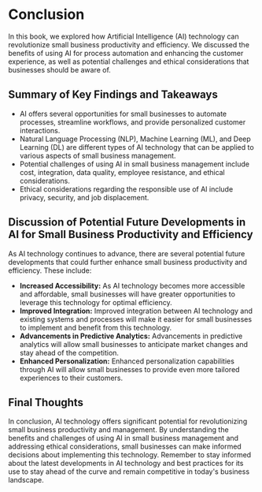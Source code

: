 Conclusion
==========

In this book, we explored how Artificial Intelligence (AI) technology can revolutionize small business productivity and efficiency. We discussed the benefits of using AI for process automation and enhancing the customer experience, as well as potential challenges and ethical considerations that businesses should be aware of.

Summary of Key Findings and Takeaways
-------------------------------------

* AI offers several opportunities for small businesses to automate processes, streamline workflows, and provide personalized customer interactions.
* Natural Language Processing (NLP), Machine Learning (ML), and Deep Learning (DL) are different types of AI technology that can be applied to various aspects of small business management.
* Potential challenges of using AI in small business management include cost, integration, data quality, employee resistance, and ethical considerations.
* Ethical considerations regarding the responsible use of AI include privacy, security, and job displacement.

Discussion of Potential Future Developments in AI for Small Business Productivity and Efficiency
------------------------------------------------------------------------------------------------

As AI technology continues to advance, there are several potential future developments that could further enhance small business productivity and efficiency. These include:

* **Increased Accessibility:** As AI technology becomes more accessible and affordable, small businesses will have greater opportunities to leverage this technology for optimal efficiency.
* **Improved Integration:** Improved integration between AI technology and existing systems and processes will make it easier for small businesses to implement and benefit from this technology.
* **Advancements in Predictive Analytics:** Advancements in predictive analytics will allow small businesses to anticipate market changes and stay ahead of the competition.
* **Enhanced Personalization:** Enhanced personalization capabilities through AI will allow small businesses to provide even more tailored experiences to their customers.

Final Thoughts
--------------

In conclusion, AI technology offers significant potential for revolutionizing small business productivity and management. By understanding the benefits and challenges of using AI in small business management and addressing ethical considerations, small businesses can make informed decisions about implementing this technology. Remember to stay informed about the latest developments in AI technology and best practices for its use to stay ahead of the curve and remain competitive in today's business landscape.
